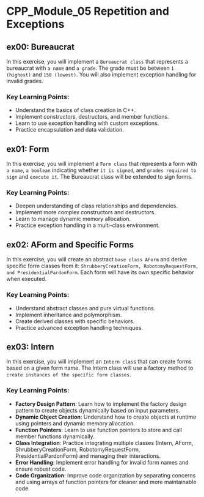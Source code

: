 # CPP_Module_05 Repetition and Exceptions
## ex00: Bureaucrat
In this exercise, you will implement a `Bureaucrat class` that represents a bureaucrat with `a name` and `a grade`. The grade must be between `1 (highest)` and `150 (lowest)`. You will also implement exception handling for invalid grades.

### Key Learning Points:

- Understand the basics of class creation in C++.
- Implement constructors, destructors, and member functions.
- Learn to use exception handling with custom exceptions.
- Practice encapsulation and data validation.

## ex01: Form
In this exercise, you will implement a `Form class` that represents a form with `a name`, `a boolean` indicating whether `it is signed`, and `grades required to sign` and `execute it`. The Bureaucrat class will be extended to sign forms.

### Key Learning Points:

- Deepen understanding of class relationships and dependencies.
- Implement more complex constructors and destructors.
- Learn to manage dynamic memory allocation.
- Practice exception handling in a multi-class environment.

## ex02: AForm and Specific Forms
In this exercise, you will create an abstract `base class AForm` and derive specific form classes from it: `ShrubberyCreationForm, RobotomyRequestForm, and PresidentialPardonForm`. Each form will have its own specific behavior when executed.

### Key Learning Points:

- Understand abstract classes and pure virtual functions.
- Implement inheritance and polymorphism.
- Create derived classes with specific behaviors.
- Practice advanced exception handling techniques.

## ex03: Intern
In this exercise, you will implement an `Intern clas`s that can create forms based on a given form name. The Intern class will use a factory method to `create instances of the specific form classes`.

### Key Learning Points:
- **Factory Design Pattern**: Learn how to implement the factory design pattern to create objects dynamically based on input parameters.
- **Dynamic Object Creation**: Understand how to create objects at runtime using pointers and dynamic memory allocation.
- **Function Pointers**: Learn to use function pointers to store and call member functions dynamically.
- **Class Integration**: Practice integrating multiple classes (Intern, AForm, ShrubberyCreationForm, RobotomyRequestForm, PresidentialPardonForm) and managing their interactions.
- **Error Handling**: Implement error handling for invalid form names and ensure robust code.
- **Code Organization**: Improve code organization by separating concerns and using arrays of function pointers for cleaner and more maintainable code.
